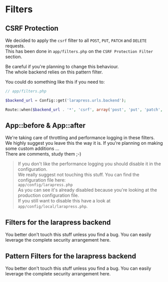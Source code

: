 # Filters

## CSRF Protection

We decided to apply the `csrf` filter to all `POST`, `PUT`, `PATCH` and `DELETE` requests.  
This has been done in `app/filters.php` on the `CSRF Protection Filter` section.

Be careful if you're planning to change this behaviour.  
The whole backend relies on this pattern filter.

You could do something like this if you need to:

```php
// app/filters.php

$backend_url = Config::get('larapress.urls.backend');

Route::when($backend_url . '*', 'csrf', array('post', 'put', 'patch', 'delete'));
```

## App::before & App::after

We're taking care of throttling and performance logging in these filters.  
We highly suggest you leave this the way it is. If you're planning on making some custom additions ...  
There are comments, study them ;-)

> If you don't like the performance logging you should disable it in the configuration.  
> We really suggest not touching this stuff. You can find the configuration file here:  
> `app/config/larapress.php`  
> As you can see it's already disabled because you're looking at the production configuration file.  
> If you still want to disable this have a look at `app/config/local/larapress.php`.

## Filters for the larapress backend

You better don't touch this stuff unless you find a bug.
You can easily leverage the complete security arrangement here.

## Pattern Filters for the larapress backend

You better don't touch this stuff unless you find a bug.
You can easily leverage the complete security arrangement here.
